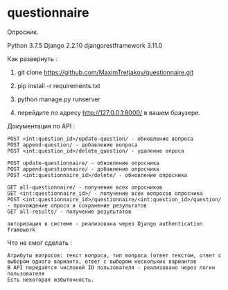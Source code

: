 # questionnaire
<dl>
<dt>Опросник.</dt>
</dl>

Python 3.7.5
Django 2.2.10
djangorestframework 3.11.0


Как развернуть :

1. git clone https://github.com/MaximTretjakov/questionnaire.git

2. pip install -r requirements.txt

3. python manage.py runserver

4. перейдите по адресу http://127.0.0.1:8000/ в вашем браузере.

Документация по API :

    POST <int:question_id>/update-question/ - обновление вопроса
    POST append-question/ - добавление вопроса
    POST <int:question_id>/delete_question/ - удаление опроса

    POST update-questionnaire/ - обновление опросника
    POST append-questionnaire/ - добавление опросника
    POST <int:questionnaire_id>/delete/ - обновление опросника

    GET all-questionnaire/ - получение всех опросников
    GET <int:questionnaire_id>/ - получение всех вопросов опросника
    POST <int:questionnaire_id>/questionnaire/<int:question_id>/question/ - прохождение опроса и сохранение результатов
    GET all-results/ - получение результатов

    авторизация в системе - реализована через Django authentication framework

Что не смог сделать :

    Атрибуты вопросов: текст вопроса, тип вопроса (ответ текстом, ответ с выбором одного варианта, ответ с выбором нескольких вариантов
    В API передаётся числовой ID пользователя - реализовано через логин пользователя
    Есть некоторая избыточность.